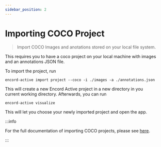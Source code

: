 ```yaml
---
sidebar_position: 2
---
```


# Importing COCO Project

> Import COCO Images and anotations stored on your local file system.

This requires you to have a coco project on your local machine with images and an annotations JSON file.

To import the project, run

```shell
encord-active import project --coco -i ./images -a ./annotations.json
```

This will create a new Encord Active project in a new directory in you current working directory.
Afterwards, you can run

```shell
encord-active visualize
```

This will let you choose your newly imported project and open the app.

:::info

For the full documentation of importing COCO projects, please see [here](../../cli/import-coco-project).

:::
